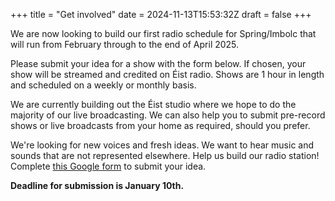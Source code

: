 +++
title = "Get involved"
date = 2024-11-13T15:53:32Z
draft = false
+++

We are now looking to build our first radio schedule for Spring/Imbolc that will run from February through to the end of April 2025.

Please submit your idea for a show with the form below. If chosen, your show will be streamed and credited on Éist radio. Shows are 1 hour in length and scheduled on a weekly or monthly basis.

We are currently building out the Éist studio where we hope to do the majority of our live broadcasting. We can also help you to submit pre-record shows or live broadcasts from your home as required, should you prefer.

We're looking for new voices and fresh ideas. We want to hear music and sounds that are not represented elsewhere. Help us build our radio station! Complete [this Google form](https://forms.gle/hBzSwgGBKBHwUwVh9 "Submit an idea for an Éist radio show") to submit your idea.

**Deadline for submission is January 10th.**